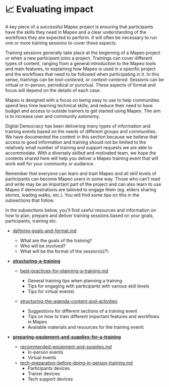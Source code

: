 # 📈 Evaluating impact

A key piece of a successful Mapeo project is ensuring that participants have the skills they need in Mapeo and a clear understanding of the workflows they are expected to perform. It will often be necessary to run one or more training sessions to cover these aspects.

Training sessions generally take place at the beginning of a Mapeo project or when a new participant joins a project. Trainings can cover different types of content, ranging from a general introduction to the Mapeo tools and main features, to explaining how Mapeo is used in a specific project and the workflows that need to be followed when participating in it. In this sense, trainings can be _tool-centered_, or _context-centered_. Sessions can be virtual or in-person, periodical or punctual. These aspects of format and focus will depend on the details of each case.

Mapeo is designed with a focus on being easy to use to help communities spend less time learning technical skills, and reduce their need to have budget and access to outside trainers to get started using Mapeo. The aim is to increase user and community autonomy.

Digital Democracy has been delivering many types of information and training events based on the needs of different groups and communities. We have documented the content in this section because we believe that access to good information and training should not be limited to the relatively small number of training and support requests we are able to accommodate. With a diversely skilled and motivated team, we hope the contents shared here will help you deliver a Mapeo training event that will work well for your community or audience.

Remember that everyone can learn and train Mapeo and all skill levels of participants can become Mapeo users in some way. Those who can’t read and write may be an important part of the project and can also learn to use Mapeo if demonstrations are tailored to engage them (eg. elders sharing stories, leading walks, etc.). You will find some tips on this in the subsections that follow.

In the subsections below, you’ll find useful resources and information on how to plan, prepare and deliver training sessions based on your goals, participants, training etc.

* [defining-goals-and-format.md](defining-goals-and-format.md "mention")
  * What are the goals of the training?
  * Who will be involved?
  * What will be the format of the session(s)?\

* ****[structuring-a-training](structuring-a-training/ "mention")****
  * [best-practices-for-planning-a-training.md](structuring-a-training/best-practices-for-planning-a-training.md "mention")
    * General training tips when planning a training
    * Tips for engaging with participants with various skill levels
    * Tips for virtual events\

  * [structuring-the-agenda-content-and-activities](structuring-a-training/structuring-the-agenda-content-and-activities/ "mention")
    * Suggestions for different sections of a training event
    * Tips on how to train different important features and workflows in Mapeo
    * Available materials and resources for the training event\

* ****[preparing-equipment-and-supplies-for-a-training](preparing-equipment-and-supplies-for-a-training/ "mention")****
  * [recommended-equipment-and-supplies.md](preparing-equipment-and-supplies-for-a-training/recommended-equipment-and-supplies.md "mention")
    * In-person events
    * Virtual events
  * [tech-preparation-before-doing-in-person-training.md](preparing-equipment-and-supplies-for-a-training/tech-preparation-before-doing-in-person-training.md "mention")
    * Participants devices
    * Trainer devices
    * Tech support devices
